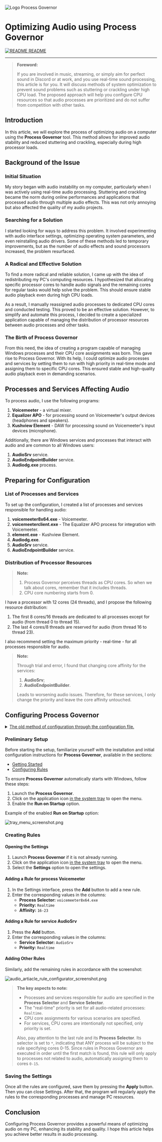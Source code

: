 ![Logo Process Governor](../images/sound-theme-header.png)

# Optimizing Audio using Process Governor

[![README](../icons/readme.png) README](../README.md)

---

> **Foreword:**
>
> If you are involved in music, streaming, or simply aim for perfect sound in Discord or at work, and you use real-time
> sound processing, this article is for you. It will discuss methods of system optimization to prevent sound problems
> such as stuttering or crackling under high CPU load. The proposed approach will help you configure CPU resources so
> that audio processes are prioritized and do not suffer from competition with other tasks.

## Introduction

In this article, we will explore the process of optimizing audio on a computer using the **Process Governor** tool. This
method allows for improved audio stability and reduced stuttering and crackling, especially during high processor loads.

## Background of the Issue

### Initial Situation

My story began with audio instability on my computer, particularly when I was actively using real-time audio processing.
Stuttering and crackling became the norm during online performances and applications that processed audio through
multiple audio effects. This was not only annoying but also affected the quality of my audio projects.

### Searching for a Solution

I started looking for ways to address this problem. It involved experimenting with audio interface settings, optimizing
operating system parameters, and even reinstalling audio drivers. Some of these methods led to temporary improvements,
but as the number of audio effects and sound processors increased, the problem resurfaced.

### A Radical and Effective Solution

To find a more radical and reliable solution, I came up with the idea of redistributing my PC's computing resources. I
hypothesized that allocating specific processor cores to handle audio signals and the remaining cores for regular tasks
would help solve the problem. This should ensure stable audio playback even during high CPU loads.

As a result, I manually reassigned audio processes to dedicated CPU cores and conducted testing. This proved to be an
effective solution. However, to simplify and automate this process, I decided to create a specialized application
capable of managing the distribution of processor resources between audio processes and other tasks.

### The Birth of Process Governor

From this need, the idea of creating a program capable of managing Windows processes and their CPU core assignments was
born. This gave rise to Process Governor. With its help, I could optimize audio processes and services by setting them
to run with high priority in real-time mode and assigning them to specific CPU cores. This ensured stable and
high-quality audio playback even in demanding scenarios.

## Processes and Services Affecting Audio

To process audio, I use the following programs:

1. **Voicemeeter** - a virtual mixer.
2. **Equalizer APO** - for processing sound on Voicemeeter's output devices (headphones and speakers).
3. **Kushview Element** - DAW for processing sound on Voicemeeter's input devices (microphone).

Additionally, there are Windows services and processes that interact with audio and are common to all Windows users:

1. **AudioSrv** service.
2. **AudioEndpointBuilder** service.
3. **Audiodg.exe** process.

## Preparing for Configuration

### List of Processes and Services

To set up the configuration, I created a list of processes and services responsible for handling audio:

1. **voicemeeter8x64.exe** - Voicemeeter.
2. **voicemeeterclient.exe** - The Equalizer APO process for integration with Voicemeeter.
3. **element.exe** - Kushview Element.
4. **Audiodg.exe**.
5. **AudioSrv** service.
6. **AudioEndpointBuilder** service.

### Distribution of Processor Resources

> **Note:**
>
> 1. Process Governor perceives threads as CPU cores. So when we talk about cores, remember that it includes threads.
> 2. CPU core numbering starts from 0.

I have a processor with 12 cores (24 threads), and I propose the following resource distribution:

1. The first 8 cores/16 threads are dedicated to all processes except for audio (from thread 0 to thread 15).
2. The last 4 cores/8 threads are reserved for audio (from thread 16 to thread 23).

I also recommend setting the maximum priority - real-time - for all processes responsible for audio.

> **Note:**
>
> Through trial and error, I found that changing core affinity for the services:
> 1. **AudioSrv**;
> 2. **AudioEndpointBuilder**.
>
> Leads to worsening audio issues. Therefore, for these services, I only change the priority and leave the core affinity
> untouched.

## Configuring Process Governor

<details>
   <summary><u>The old method of configuration through the configuration file.</u></summary>

> ### Preliminary Setup
>
> Before starting the setup, familiarize yourself with the installation and initial configuration instructions for
> **Process Governor** through the configuration file, available in the sections:
>
> - [Getting Started](../README.md#getting-started)
> - [Configuration File](../configuration_file.md)
>
> ### Configuration File
>
> Based on the README and the configuration file information, I propose the following `config.json` file
> for Process Governor:
>
> ```json
> {
>   "ruleApplyIntervalSeconds": 1,
>   "logging": {
>     "enable": true,
>     "level": "INFO",
>     "maxBytes": 1024,
>     "backupCount": 1
>   },
>   "rules": [
>     {
>       "processSelector": "voicemeeter8x64.exe",
>       "priority": "Realtime",
>       "affinity": "16-23"
>     },
>     {
>       "processSelector": "voicemeeterclient.exe",
>       "priority": "Realtime",
>       "affinity": "16-23"
>     },
>     {
>       "processSelector": "element.exe",
>       "priority": "Realtime",
>       "affinity": "16-23"
>     },
>     {
>       "processSelector": "Audiodg.exe",
>       "priority": "Realtime",
>       "affinity": "16-23"
>     },
>     {
>       "serviceSelector": "AudioSrv",
>       "priority": "Realtime"
>     },
>     {
>       "serviceSelector": "AudioEndpointBuilder",
>       "priority": "Realtime"
>     },
>     {
>       "processSelector": "*",
>       "affinity": "0-15"
>     }
>   ]
> }
> ```
>
> > **The key aspects to note:**
> >
> > - Processes and services responsible for audio are specified in the `serviceSelector` and `processSelector`.
> > - The "real-time" priority is set for all audio-related processes: `"priority": "Realtime"`.
> > - CPU core assignments for various scenarios are specified in: `"affinity": "<core numbers>"`.
> > - For services, CPU cores are intentionally not specified, only priority is set.
> >
> > Also, pay attention to the last rule and its `processSelector`:
> >
> > ```json
> > {
> >   "processSelector": "*",
> >   "affinity": "0-15"
> > }
> > ```
> >
> > Here, the selector is `*`, indicating that ANY process will be subject to the rule specifying cores 0-15. Since
> > rules in Process Governor are executed in order until the first match is found, this rule will only apply to
> > processes not related to audio, automatically assigning them to cores 0-15.
>
> ### Running Process Governor
>
> To apply the settings, place the `config.json` configuration file next to the Process Governor program and run it. The
> program will run in the background, regularly applying rules to new processes and is accessible from the system tray.
</details>

### Preliminary Setup

Before starting the setup, familiarize yourself with the installation and initial configuration instructions for
**Process Governor**, available in the sections:

- [Getting Started](../README.md#getting-started)
- [Configuring Rules](../ui_rule_configurator.md)

To ensure **Process Governor** automatically starts with Windows, follow these steps:

1. Launch the **Process Governor**.
2. Click on the application icon <u>in the system tray</u> to open the menu.
3. Enable the **Run on Startup** option.

Example of the enabled **Run on Startup** option:

![tray_menu_screenshot.png](../images/tray_menu_screenshot.png)

### Creating Rules

#### Opening the Settings

1. Launch **Process Governor** if it is not already running.
2. Click on the application icon <u>in the system tray</u> to open the menu.
3. Select the **Settings** option to open the settings.

#### Adding a Rule for process Voicemeeter

1. In the Settings interface, press the **Add** button to add a new rule.
2. Enter the corresponding values in the columns:
    - **Process Selector:** `voicemeeter8x64.exe`
    - **Priority:** `Realtime`
    - **Affinity:** `16-23`

#### Adding a Rule for service AudioSrv

1. Press the **Add** button.
2. Enter the corresponding values in the columns:
    - **Service Selector:** `AudioSrv`
    - **Priority:** `Realtime`

#### Adding Other Rules

Similarly, add the remaining rules in accordance with the screenshot:

![audio_artiacle_rule_configurator_screenshot.png](../images/audio_artiacle_rule_configurator_screenshot.png)

> **The key aspects to note:**
>
> - Processes and services responsible for audio are specified in the **Process Selector** and **Service Selector**.
> - The "real-time" priority is set for all audio-related processes: `Realtime`.
> - CPU core assignments for various scenarios are specified.
> - For services, CPU cores are intentionally not specified, only priority is set.
>
> Also, pay attention to the last rule and its **Process Selector**.
> Its selector is set to `*`, indicating that ANY process will be subject to the rule specifying cores 0-15. Since rules
> in Process Governor are executed in order until the first match is found, this rule will only apply to processes not
> related to audio, automatically assigning them to cores `0-15`.

### Saving the Settings

Once all the rules are configured, save them by pressing the **Apply** button. Then you can close Settings.
After that, the program will regularly apply the rules to the corresponding processes and manage PC resources.

## Conclusion

Configuring Process Governor provides a powerful means of optimizing audio on my PC, enhancing its stability and
quality. I hope this article helps you achieve better results in audio processing.